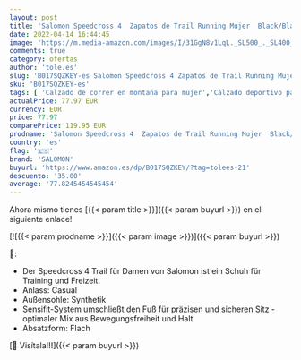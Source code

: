 ```yaml
---
layout: post
title: 'Salomon Speedcross 4  Zapatos de Trail Running Mujer  Black/Black/Black Metallic  36 2/3 EU'
date: 2022-04-14 16:44:45
image: 'https://m.media-amazon.com/images/I/31GgN8v1LqL._SL500_._SL400_.jpg'
comments: true
category: ofertas
author: 'tole.es'
slug: 'B017SQZKEY-es Salomon Speedcross 4 Zapatos de Trail Running Mujer...'
sku: 'B017SQZKEY-es'
tags: [ 'Calzado de correr en montaña para mujer','Calzado deportivo para mujer','Calzados de running para mujer','Zapatillas y calzado deportivo para mujer','Zapatos','Zapatos para mujer','Zapatos y complementos','salomon','zapatos','🇪🇸', ]
actualPrice: 77.97 EUR
currency: EUR
price: 77.97
comparePrice: 119.95 EUR
prodname: 'Salomon Speedcross 4  Zapatos de Trail Running Mujer  Black/Black/Black Metallic  36 2/3 EU'
country: 'es'
flag: '🇪🇸'
brand: 'SALOMON'
buyurl: 'https://www.amazon.es/dp/B017SQZKEY/?tag=tolees-21'
descuento: '35.00'
average: '77.8245454545454'
---
```


Ahora mismo tienes [{{< param title >}}]({{< param buyurl >}}) en el siguiente enlace!

[![{{< param prodname >}}]({{< param image >}})]({{< param buyurl >}})

🔎:

- Der Speedcross 4 Trail für Damen von Salomon ist ein Schuh für Training und Freizeit.
- Anlass: Casual
- Außensohle: Synthetik
- Sensifit-System umschließt den Fuß für präzisen und sicheren Sitz - optimaler Mix aus Bewegungsfreiheit und Halt
- Absatzform: Flach

[🛒 Visítala!!!]({{< param buyurl >}})
